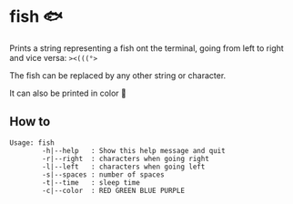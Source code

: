 # fish :fish:

Prints a string representing a fish ont the terminal, going from left to right and vice versa: `><(((°>`

The fish can be replaced by any other string or character. 

It can also be printed in color :rainbow:

## How to

```
Usage: fish
		-h|--help   : Show this help message and quit
		-r|--right  : characters when going right
		-l|--left   : characters when going left
		-s|--spaces : number of spaces
		-t|--time   : sleep time
		-c|--color  : RED GREEN BLUE PURPLE
```
